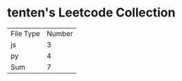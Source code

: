# tenten's Leetcode Collection

<table><tr><td>File Type</td><td>Number</td></tr><tr><td>js</td><td>3</td></tr><tr><td>py</td><td>4</td></tr><tr><td>Sum</td><td>7</td></tr></table>